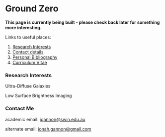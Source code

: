 # Ground Zero

**This page is currently being built - please check back later for something more interesting.**

Links to useful places:
1. [Research Interests](###research-interests)
1. [Contact details](###contact-me)
1. [Personal Bibliography](bibliography.md)
1. [Curriculum Vitae](cv.md)

### Research Interests

Ultra-Diffuse Galaxies

Low Surface Brightness Imaging

### Contact Me
academic email: [jgannon@swin.edu.au](mailto:jgannon@swin.edu.au)

alternate email: [jonah.gannon@gmail.com](mailto:jonah.gannon@gmail.com)

